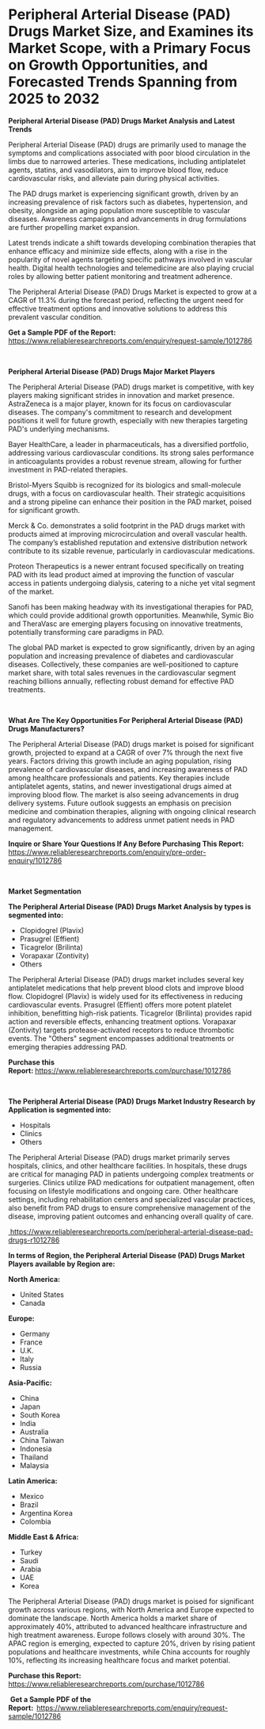 <p><h1>Peripheral Arterial Disease (PAD) Drugs Market Size, and Examines its Market Scope, with a Primary Focus on Growth Opportunities, and Forecasted Trends Spanning from 2025 to 2032</h1></p><p><strong>Peripheral Arterial Disease (PAD) Drugs Market Analysis and Latest Trends</strong></p>
<p><p>Peripheral Arterial Disease (PAD) drugs are primarily used to manage the symptoms and complications associated with poor blood circulation in the limbs due to narrowed arteries. These medications, including antiplatelet agents, statins, and vasodilators, aim to improve blood flow, reduce cardiovascular risks, and alleviate pain during physical activities.</p><p>The PAD drugs market is experiencing significant growth, driven by an increasing prevalence of risk factors such as diabetes, hypertension, and obesity, alongside an aging population more susceptible to vascular diseases. Awareness campaigns and advancements in drug formulations are further propelling market expansion.</p><p>Latest trends indicate a shift towards developing combination therapies that enhance efficacy and minimize side effects, along with a rise in the popularity of novel agents targeting specific pathways involved in vascular health. Digital health technologies and telemedicine are also playing crucial roles by allowing better patient monitoring and treatment adherence.</p><p>The Peripheral Arterial Disease (PAD) Drugs Market is expected to grow at a CAGR of 11.3% during the forecast period, reflecting the urgent need for effective treatment options and innovative solutions to address this prevalent vascular condition.</p></p>
<p><strong>Get a Sample PDF of the Report:&nbsp;</strong> <a href="https://www.reliableresearchreports.com/enquiry/request-sample/1012786?utm_campaign=3307&utm_medium=2&utm_source=Github&utm_content=ia&utm_term=16042025&utm_id=peripheral-arterial-disease-pad-drugs">https://www.reliableresearchreports.com/enquiry/request-sample/1012786</a></p>
<p>&nbsp;</p>
<p><strong>Peripheral Arterial Disease (PAD) Drugs Major Market Players</strong></p>
<p><p>The Peripheral Arterial Disease (PAD) drugs market is competitive, with key players making significant strides in innovation and market presence. AstraZeneca is a major player, known for its focus on cardiovascular diseases. The company's commitment to research and development positions it well for future growth, especially with new therapies targeting PAD's underlying mechanisms.</p><p>Bayer HealthCare, a leader in pharmaceuticals, has a diversified portfolio, addressing various cardiovascular conditions. Its strong sales performance in anticoagulants provides a robust revenue stream, allowing for further investment in PAD-related therapies.</p><p>Bristol-Myers Squibb is recognized for its biologics and small-molecule drugs, with a focus on cardiovascular health. Their strategic acquisitions and a strong pipeline can enhance their position in the PAD market, poised for significant growth.</p><p>Merck & Co. demonstrates a solid footprint in the PAD drugs market with products aimed at improving microcirculation and overall vascular health. The company’s established reputation and extensive distribution network contribute to its sizable revenue, particularly in cardiovascular medications.</p><p>Proteon Therapeutics is a newer entrant focused specifically on treating PAD with its lead product aimed at improving the function of vascular access in patients undergoing dialysis, catering to a niche yet vital segment of the market.</p><p>Sanofi has been making headway with its investigational therapies for PAD, which could provide additional growth opportunities. Meanwhile, Symic Bio and TheraVasc are emerging players focusing on innovative treatments, potentially transforming care paradigms in PAD.</p><p>The global PAD market is expected to grow significantly, driven by an aging population and increasing prevalence of diabetes and cardiovascular diseases. Collectively, these companies are well-positioned to capture market share, with total sales revenues in the cardiovascular segment reaching billions annually, reflecting robust demand for effective PAD treatments.</p></p>
<p>&nbsp;</p>
<p><strong>What Are The Key Opportunities For Peripheral Arterial Disease (PAD) Drugs Manufacturers?</strong></p>
<p><p>The Peripheral Arterial Disease (PAD) drugs market is poised for significant growth, projected to expand at a CAGR of over 7% through the next five years. Factors driving this growth include an aging population, rising prevalence of cardiovascular diseases, and increasing awareness of PAD among healthcare professionals and patients. Key therapies include antiplatelet agents, statins, and newer investigational drugs aimed at improving blood flow. The market is also seeing advancements in drug delivery systems. Future outlook suggests an emphasis on precision medicine and combination therapies, aligning with ongoing clinical research and regulatory advancements to address unmet patient needs in PAD management.</p></p>
<p><strong>Inquire or Share Your Questions If Any Before Purchasing This Report:</strong> <a href="https://www.reliableresearchreports.com/enquiry/pre-order-enquiry/1012786?utm_campaign=3307&utm_medium=2&utm_source=Github&utm_content=ia&utm_term=16042025&utm_id=peripheral-arterial-disease-pad-drugs">https://www.reliableresearchreports.com/enquiry/pre-order-enquiry/1012786</a></p>
<p>&nbsp;</p>
<p><strong>Market Segmentation</strong></p>
<p><strong>The Peripheral Arterial Disease (PAD) Drugs Market Analysis by types is segmented into:</strong></p>
<p><ul><li>Clopidogrel (Plavix)</li><li>Prasugrel (Effient)</li><li>Ticagrelor (Brilinta)</li><li>Vorapaxar (Zontivity)</li><li>Others</li></ul></p>
<p><p>The Peripheral Arterial Disease (PAD) drugs market includes several key antiplatelet medications that help prevent blood clots and improve blood flow. Clopidogrel (Plavix) is widely used for its effectiveness in reducing cardiovascular events. Prasugrel (Effient) offers more potent platelet inhibition, benefitting high-risk patients. Ticagrelor (Brilinta) provides rapid action and reversible effects, enhancing treatment options. Vorapaxar (Zontivity) targets protease-activated receptors to reduce thrombotic events. The "Others" segment encompasses additional treatments or emerging therapies addressing PAD.</p></p>
<p><strong>Purchase this Report:&nbsp;</strong><a href="https://www.reliableresearchreports.com/purchase/1012786?utm_campaign=3307&utm_medium=2&utm_source=Github&utm_content=ia&utm_term=16042025&utm_id=peripheral-arterial-disease-pad-drugs">https://www.reliableresearchreports.com/purchase/1012786</a></p>
<p>&nbsp;</p>
<p><strong>The Peripheral Arterial Disease (PAD) Drugs Market Industry Research by Application is segmented into:</strong></p>
<p><ul><li>Hospitals</li><li>Clinics</li><li>Others</li></ul></p>
<p><p>The Peripheral Arterial Disease (PAD) drugs market primarily serves hospitals, clinics, and other healthcare facilities. In hospitals, these drugs are critical for managing PAD in patients undergoing complex treatments or surgeries. Clinics utilize PAD medications for outpatient management, often focusing on lifestyle modifications and ongoing care. Other healthcare settings, including rehabilitation centers and specialized vascular practices, also benefit from PAD drugs to ensure comprehensive management of the disease, improving patient outcomes and enhancing overall quality of care.</p></p>
<p><a href="https://www.reliableresearchreports.com/peripheral-arterial-disease-pad-drugs-r1012786?utm_campaign=3307&utm_medium=2&utm_source=Github&utm_content=ia&utm_term=16042025&utm_id=peripheral-arterial-disease-pad-drugs">&nbsp;https://www.reliableresearchreports.com/peripheral-arterial-disease-pad-drugs-r1012786</a></p>
<p><strong>In terms of Region, the Peripheral Arterial Disease (PAD) Drugs Market Players available by Region are:</strong></p>
<p>
    <p> <strong> North America: </strong>
        <ul>
            <li>United States</li>
            <li>Canada</li>
        </ul>
        </p> 
    <p> <strong> Europe: </strong>
        <ul>
            <li>Germany</li>
            <li>France</li>
            <li>U.K.</li>
            <li>Italy</li>
            <li>Russia</li>
        </ul>
        </p> 
    <p> <strong> Asia-Pacific: </strong>
        <ul>
            <li>China</li>
            <li>Japan</li>
            <li>South Korea</li>
            <li>India</li>
            <li>Australia</li>
            <li>China Taiwan</li>
            <li>Indonesia</li>
            <li>Thailand</li>
            <li>Malaysia</li>
        </ul>
        </p> 
    <p> <strong> Latin America: </strong>
        <ul>
            <li>Mexico</li>
            <li>Brazil</li>
            <li>Argentina Korea</li>
            <li>Colombia</li>
        </ul>
        </p> 
    <p> <strong> Middle East & Africa: </strong>
        <ul>
            <li>Turkey</li>
            <li>Saudi</li>
            <li>Arabia</li>
            <li>UAE</li>
            <li>Korea</li>
        </ul>
    </p>
    </p>
<p><p>The Peripheral Arterial Disease (PAD) drugs market is poised for significant growth across various regions, with North America and Europe expected to dominate the landscape. North America holds a market share of approximately 40%, attributed to advanced healthcare infrastructure and high treatment awareness. Europe follows closely with around 30%. The APAC region is emerging, expected to capture 20%, driven by rising patient populations and healthcare investments, while China accounts for roughly 10%, reflecting its increasing healthcare focus and market potential.</p></p>
<p><strong>Purchase this Report: </strong><a href="https://www.reliableresearchreports.com/purchase/1012786?utm_campaign=3307&utm_medium=2&utm_source=Github&utm_content=ia&utm_term=16042025&utm_id=peripheral-arterial-disease-pad-drugs">https://www.reliableresearchreports.com/purchase/1012786</a></p>
<p>&nbsp;<strong>Get a Sample PDF of the Report:&nbsp;&nbsp;</strong><a href="https://www.reliableresearchreports.com/enquiry/request-sample/1012786?utm_campaign=3307&utm_medium=2&utm_source=Github&utm_content=ia&utm_term=16042025&utm_id=peripheral-arterial-disease-pad-drugs">https://www.reliableresearchreports.com/enquiry/request-sample/1012786</a></p>
<p><strong></strong></p>
<p><p></p><p></p><p></p></p>